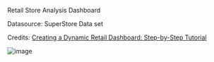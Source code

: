 Retail Store Analysis Dashboard


Datasource: SuperStore Data set

Credits: [Creating a Dynamic Retail Dashboard: Step-by-Step Tutorial](https://www.youtube.com/watch?v=x4Ui6GYeKjM&t=2682s&ab_channel=AbdelRaoufYessoufou)



![image](https://github.com/user-attachments/assets/d7264751-e434-4c73-8587-7bfb406c2b8c)

